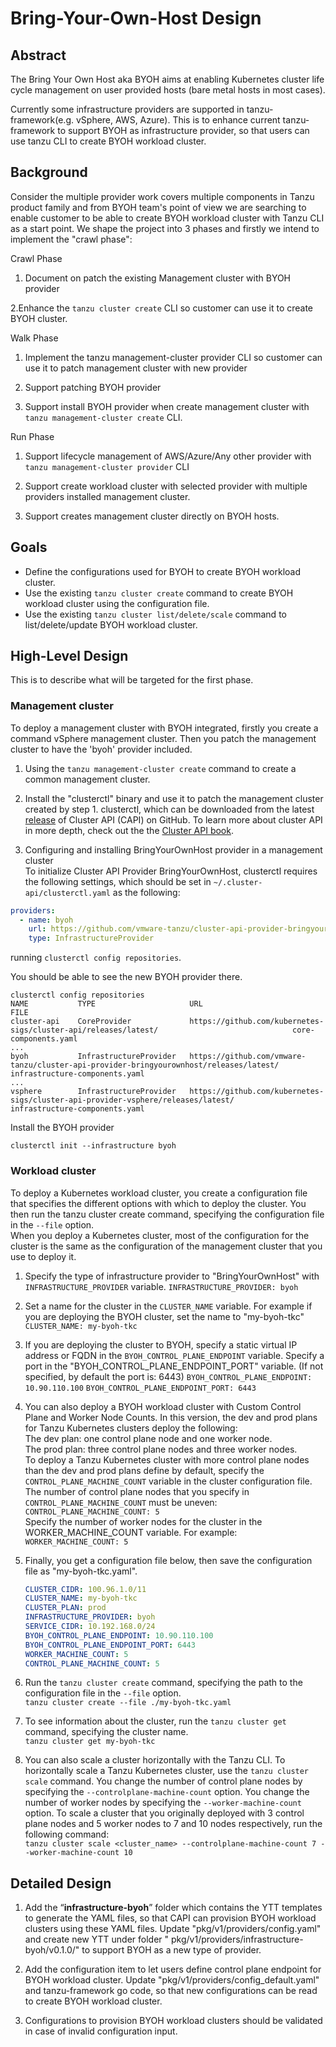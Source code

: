 # Bring-Your-Own-Host Design

## Abstract

The Bring Your Own Host aka BYOH aims at enabling Kubernetes cluster life cycle management on user provided hosts (bare metal hosts in most cases).

Currently some infrastructure providers are supported in tanzu-framework(e.g. vSphere, AWS, Azure). This is to enhance current tanzu-framework to support BYOH as infrastructure provider, so that users can use tanzu CLI to create BYOH workload cluster.

## Background

Consider the multiple provider work covers multiple components in Tanzu product family and from BYOH team's point of view we are searching to enable customer to be able to create BYOH workload cluster with Tanzu CLI as a start point. We shape the project into 3 phases and firstly we intend to implement the "crawl phase":

Crawl Phase

1. Document on patch the existing Management cluster with BYOH provider

2.Enhance the ```tanzu cluster create``` CLI so customer can use it to create BYOH cluster.

Walk Phase

1. Implement the tanzu management-cluster provider CLI so customer can use it to patch management cluster with new provider

2. Support patching BYOH provider

3. Support install BYOH provider when create management cluster with ```tanzu management-cluster create``` CLI.

Run Phase

1. Support lifecycle management of AWS/Azure/Any other provider with ```tanzu management-cluster provider``` CLI
  
2. Support create workload cluster with selected provider with multiple providers installed management cluster.
  
3. Support creates management cluster directly on BYOH hosts.

## Goals

* Define the configurations used for BYOH to create BYOH workload cluster.
* Use the existing ```tanzu cluster create``` command to create BYOH workload cluster using the configuration file.
* Use the existing ```tanzu cluster list/delete/scale``` command to list/delete/update BYOH workload cluster.

## High-Level Design

This is to describe what will be targeted for the first phase.

### Management cluster

To deploy a management cluster with BYOH integrated, firstly you create a command vSphere management cluster.
Then you patch the management cluster to have the 'byoh' provider included.

1. Using the ```tanzu management-cluster create``` command to create a common management cluster.

2. Install the "clusterctl" binary and use it to patch the management cluster created by step 1.
   clusterctl, which can be downloaded from the latest [release][releases] of Cluster API (CAPI) on GitHub.
   To learn more about cluster API in more depth, check out the the [Cluster API book][cluster-api-book].
  
3. Configuring and installing BringYourOwnHost provider in a management cluster  
  To initialize Cluster API Provider BringYourOwnHost, clusterctl requires the following settings, which should be set in `~/.cluster-api/clusterctl.yaml` as the following:

``` yaml
providers:
  - name: byoh
    url: https://github.com/vmware-tanzu/cluster-api-provider-bringyourownhost/releases/latest/infrastructure-components.yaml
    type: InfrastructureProvider  
```

running `clusterctl config repositories`.

You should be able to see the new BYOH provider there.

```shell
clusterctl config repositories
NAME           TYPE                     URL                                                                                          FILE
cluster-api    CoreProvider             https://github.com/kubernetes-sigs/cluster-api/releases/latest/                              core-components.yaml
...
byoh           InfrastructureProvider   https://github.com/vmware-tanzu/cluster-api-provider-bringyourownhost/releases/latest/       infrastructure-components.yaml
...
vsphere        InfrastructureProvider   https://github.com/kubernetes-sigs/cluster-api-provider-vsphere/releases/latest/             infrastructure-components.yaml
```

Install the BYOH provider

```shell
clusterctl init --infrastructure byoh
```

### Workload cluster

To deploy a Kubernetes workload cluster, you create a configuration file that specifies the different options with which to deploy the cluster. You then run the tanzu cluster create command, specifying the configuration file in the ```--file``` option.  
When you deploy a Kubernetes cluster, most of the configuration for the cluster is the same as the configuration of the management cluster that you use to deploy it.  

1. Specify the type of infrastructure provider to "BringYourOwnHost" with ```INFRASTRUCTURE_PROVIDER``` variable.
  ```INFRASTRUCTURE_PROVIDER: byoh```
  
2. Set a name for the cluster in the ```CLUSTER_NAME``` variable.
For example if you are deploying the BYOH cluster, set the name to "my-byoh-tkc"
  ```CLUSTER_NAME: my-byoh-tkc```  
  
3. If you are deploying the cluster to BYOH, specify a static virtual IP address or FQDN in the ```BYOH_CONTROL_PLANE_ENDPOINT``` variable.
   Specify a port in the "BYOH_CONTROL_PLANE_ENDPOINT_PORT" variable. (If not specified, by default the port is: 6443)
  ```BYOH_CONTROL_PLANE_ENDPOINT: 10.90.110.100```
  ```BYOH_CONTROL_PLANE_ENDPOINT_PORT: 6443```  
  
4. You can also deploy a BYOH workload cluster with Custom Control Plane and Worker Node Counts.
In this version, the dev and prod plans for Tanzu Kubernetes clusters deploy the following:  
The dev plan: one control plane node and one worker node.  
The prod plan: three control plane nodes and three worker nodes.  
  To deploy a Tanzu Kubernetes cluster with more control plane nodes than the dev and prod plans define by default, specify the ```CONTROL_PLANE_MACHINE_COUNT``` variable in the cluster configuration file. The number of control plane nodes that you specify in ```CONTROL_PLANE_MACHINE_COUNT``` must be uneven:  
  ```CONTROL_PLANE_MACHINE_COUNT: 5```  
  Specify the number of worker nodes for the cluster in the WORKER_MACHINE_COUNT variable. For example:  
  ```WORKER_MACHINE_COUNT: 5```
  
5. Finally, you get a configuration file below, then save the configuration file as "my-byoh-tkc.yaml".

   ```yaml
   CLUSTER_CIDR: 100.96.1.0/11
   CLUSTER_NAME: my-byoh-tkc
   CLUSTER_PLAN: prod
   INFRASTRUCTURE_PROVIDER: byoh
   SERVICE_CIDR: 10.192.168.0/24
   BYOH_CONTROL_PLANE_ENDPOINT: 10.90.110.100
   BYOH_CONTROL_PLANE_ENDPOINT_PORT: 6443
   WORKER_MACHINE_COUNT: 5
   CONTROL_PLANE_MACHINE_COUNT: 5
   ```  

6. Run the ```tanzu cluster create``` command, specifying the path to the configuration file in the ```--file``` option.  
  ```tanzu cluster create --file ./my-byoh-tkc.yaml```  

7. To see information about the cluster, run the ```tanzu cluster get``` command, specifying the cluster name.  
  ```tanzu cluster get my-byoh-tkc```

8. You can also scale a cluster horizontally with the Tanzu CLI. To horizontally scale a Tanzu Kubernetes cluster, use the ```tanzu cluster scale``` command. You change the number of control plane nodes by specifying the ```--controlplane-machine-count``` option. You change the number of worker nodes by specifying the ```--worker-machine-count``` option.
   To scale a cluster that you originally deployed with 3 control plane nodes and 5 worker nodes to 7 and 10 nodes respectively, run the following command:  
```tanzu cluster scale <cluster_name> --controlplane-machine-count 7 --worker-machine-count 10```

## Detailed Design

1. Add the “**infrastructure-byoh**” folder which contains the YTT templates to generate the YAML files, so that CAPI can provision BYOH workload clusters using these YAML files.
Update "pkg/v1/providers/config.yaml" and create new YTT under folder " pkg/v1/providers/infrastructure-byoh/v0.1.0/" to support BYOH as a new type of provider.

2. Add the configuration item to let users define control plane endpoint for BYOH workload cluster.
Update "pkg/v1/providers/config_default.yaml" and tanzu-framework go code, so that new configurations can be read to create BYOH workload cluster.

3. Configurations to provision BYOH workload clusters should be validated in case of invalid configuration input.

<!-- References -->
[cluster-api-book]: https://cluster-api.sigs.k8s.io/
[releases]: https://github.com/kubernetes-sigs/cluster-api/releases
